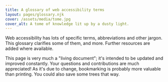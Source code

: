 ```yaml
---
title: A glossary of web accessibility terms
layout: pages/glossary.njk
cover: /assets/media/tome.jpg
cover_alt: A tome of knowledge lit up by a dusty light.
---
```


Web accessibility has lots of specific terms, abbreviations and other jargon. This glossary clarifies some of them, and more. Further resources are added where available.

This page is very much a "living document"; it's intended to be updated and improved constantly. Your questions and contributions are much appreciated!
As it's due to change, bookmarking is probably more valuable than printing. You could also save some trees that way.
